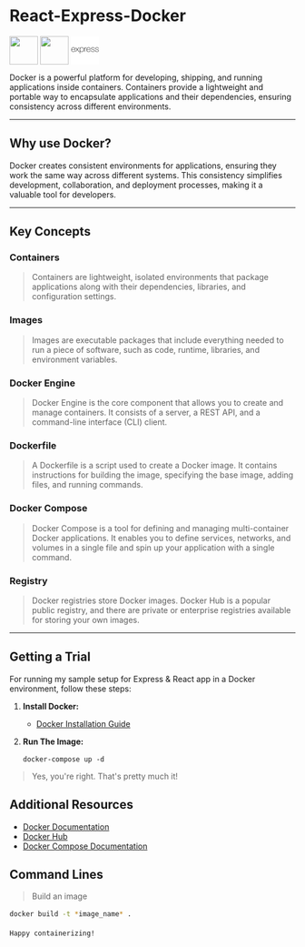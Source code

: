 # React-Express-Docker
<div sty;e="display: flex; flex-direction: row; gap: 12px;">
    <img src="https://img.icons8.com/color/50/docker.png" width="50" height="50" style="vertical-align:middle"> 
    <img src="https://img.icons8.com/color/48/react-native.png" width="50" height="50" style="vertical-align:middle">
    <img src="https://github.com/devicons/devicon/blob/master/icons/express/express-original-wordmark.svg" width="50" height="50" style="vertical-align:middle">
</div>

Docker is a powerful platform for developing, shipping, and running applications inside containers. Containers provide a lightweight and portable way to encapsulate applications and their dependencies, ensuring consistency across different environments.

---

## Why use Docker?
Docker creates consistent environments for applications, ensuring they work the same way across different systems. This consistency simplifies development, collaboration, and deployment processes, making it a valuable tool for developers.

---

## Key Concepts

### Containers
> Containers are lightweight, isolated environments that package applications along with their dependencies, libraries, and configuration settings.

### Images
> Images are executable packages that include everything needed to run a piece of software, such as code, runtime, libraries, and environment variables.

### Docker Engine
> Docker Engine is the core component that allows you to create and manage containers. It consists of a server, a REST API, and a command-line interface (CLI) client.

### Dockerfile
> A Dockerfile is a script used to create a Docker image. It contains instructions for building the image, specifying the base image, adding files, and running commands.

### Docker Compose
> Docker Compose is a tool for defining and managing multi-container Docker applications. It enables you to define services, networks, and volumes in a single file and spin up your application with a single command.

### Registry
> Docker registries store Docker images. Docker Hub is a popular public registry, and there are private or enterprise registries available for storing your own images.

---

## Getting a Trial

For running my sample setup for Express & React app in a Docker environment, follow these steps:

1. **Install Docker:**
   - [Docker Installation Guide](https://docs.docker.com/get-docker/)

2. **Run The Image:**
     ```
     docker-compose up -d
     ```

> Yes, you're right. That's pretty much it!

## Additional Resources

- [Docker Documentation](https://docs.docker.com/)
- [Docker Hub](https://hub.docker.com/)
- [Docker Compose Documentation](https://docs.docker.com/compose/)

## Command Lines

> Build an image

```bash
docker build -t *image_name* .

Happy containerizing!